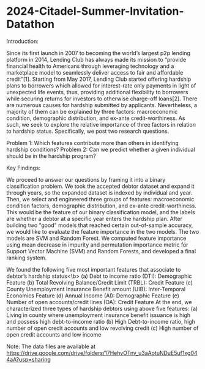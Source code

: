 # 2024-Citadel-Summer-Invitation-Datathon

Introduction:

Since its first launch in 2007 to becoming the world’s largest p2p lending platform in 2014, Lending Club has always made its mission to “provide financial health to Americans through leveraging technology and a marketplace model to seamlessly deliver access to fair and affordable credit”[1]. Starting from May 2017, Lending Club started offering hardship plans to borrowers which allowed for interest-rate only payments in light of unexpected life events, thus, providing additional flexibility to borrowers while securing returns for investors to otherwise charge-off loans[2].
There are numerous causes for hardship submitted by applicants. Nevertheless, a majority of them can be explained by three factors: macroeconomic condition, demographic distribution, and ex-ante credit-worthiness. As such, we seek to explore the relative importance of three factors in relation to hardship status. Specifically, we post two research questions.

Problem 1: Which features contribute more than others in identifying hardship conditions? 
Problem 2: Can we predict whether a given individual should be in the hardship program?


Key Findings:

We proceed to answer our questions by framing it into a binary classification problem. We took the accepted debtor dataset and expand it through years, so the expanded dataset is indexed by individual and year. Then, we select and engineered three groups of features: macroeconomic condition factors, demographic distribution, and ex-ante credit-worthiness. This would be the feature of our binary classification model, and the labels are whether a debtor at a specific year enters the hardship plan. After building two "good" models that reached certain out-of-sample accuracy, we would like to evaluate the feature importance in the two models. The two models are SVM and Random Forest. We computed feature importance using mean decrease in impurity and permutation importance metric for Support Vector Machine (SVM) and Random Forests, and developed a final ranking system.

We found the following five most important features that associate to debtor’s hardship status<\b>
(a) Debt to income ratio (DTI): Demographic Feature
(b) Total Revolving Balance/Credit Limit (TRBL): Credit Feature
(c) County Unemployment Insurance Benefit amount (UIB): Inter-Temporal Economics Feature (d) Annual Income (AI): Demographic Feature
(e) Number of open accounts/credit lines (OA): Credit Feature
At the end, we characterized three types of hardship debtors using above five features:
(a) Living in county where unemployment insurance benefit issuance is high and possess high debt-to-income ratio
(b) High Debt-to-income ratio, high number of open credit accounts and low revolving credit 
(c) High number of open credit accounts and low income

Note:
The data files are available at https://drive.google.com/drive/folders/17HehvOTnv_u3aAotuNDuE5uf1xg044aA?usp=sharing
